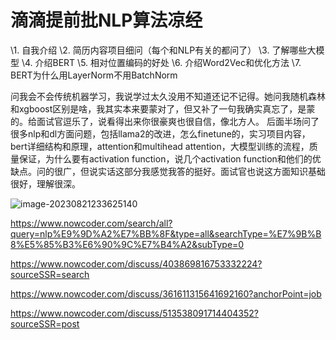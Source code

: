 # 滴滴提前批NLP算法凉经

\1. 自我介绍
\2. 简历内容项目细问（每个和NLP有关的都问了）
\3. 了解哪些大模型
\4. 介绍BERT
\5. 相对位置编码的好处
\6. 介绍Word2Vec和优化方法
\7. BERT为什么用LayerNorm不用BatchNorm

问我会不会传统机器学习，我说学过太久没用不知道还记不记得。她问我随机森林和xgboost区别是啥，我其实本来要蒙对了，但又补了一句我确实真忘了，是蒙的。给面试官逗乐了，说看得出来你很豪爽也很自信，像北方人。
后面半场问了很多nlp和dl方面问题，包括llama2的改进，怎么finetune的，实习项目内容，bert详细结构和原理，attention和multihead attention，大模型训练的流程，质量保证，为什么要有activation function，说几个activation function和他们的优缺点。问的很广，但说实话这部分我感觉我答的挺好。面试官也说这方面知识基础很好，理解很深。

![image-20230821233625140](C:\Users\千江映月\AppData\Roaming\Typora\typora-user-images\image-20230821233625140.png)

https://www.nowcoder.com/search/all?query=nlp%E9%9D%A2%E7%BB%8F&type=all&searchType=%E7%9B%B8%E5%85%B3%E6%90%9C%E7%B4%A2&subType=0





https://www.nowcoder.com/discuss/403869816753332224?sourceSSR=search

https://www.nowcoder.com/discuss/361611315641692160?anchorPoint=job

https://www.nowcoder.com/discuss/513538091714404352?sourceSSR=post

